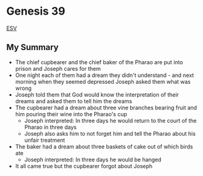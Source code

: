 # Genesis 39

[ESV](https://www.biblegateway.com/passage/?search=genesis+40&version=ESV)

## My Summary
- The chief cupbearer and the chief baker of the Pharao are put into prison and Joseph cares for them
- One night each of them had a dream they didn't understand - and next morning when they seemed depressed Joseph asked
  them what was wrong
- Joseph told them that God would know the interpretation of their dreams and asked them to tell him the dreams
- The cupbearer had a dream about three vine branches bearing fruit and him pouring their wine into the Pharao's cup
  - Joseph interpreted: In three days he would return to the court of the Pharao in three days
  - Joseph also asks him to not forget him and tell the Pharao about his unfair treatment
- The baker had a dream about three baskets of cake out of which birds ate
  - Joseph interpreted: In three days he would be hanged
- It all came true but the cupbearer forgot about Joseph
